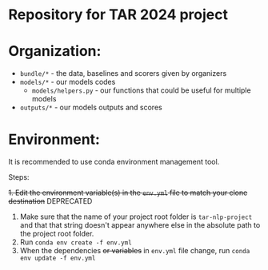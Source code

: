 # Repository for TAR 2024 project

# Organization:
* `bundle/*` - the data, baselines and scorers given by organizers
* `models/*` - our models codes
    * `models/helpers.py` - our functions that could be useful for multiple models
* `outputs/*` - our models outputs and scores

# Environment:
It is recommended to use conda environment management tool.

Steps:

~~1. Edit the environment variable(s) in the `env.yml` file to match your clone destination~~ DEPRECATED
 1. Make sure that the name of your project root folder is `tar-nlp-project` and that that string doesn't appear anywhere else in the absolute path to the project root folder.
 2. Run `conda env create -f env.yml`
 3. When the dependencies ~~or variables~~ in `env.yml` file change, run `conda env update -f env.yml`